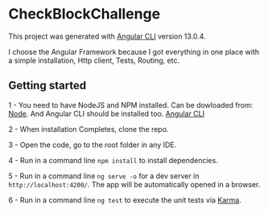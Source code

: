 # CheckBlockChallenge

This project was generated with [Angular CLI](https://github.com/angular/angular-cli) version 13.0.4.

I choose the Angular Framework because I got everything in one place with a simple installation, Http client, Tests, Routing, etc.

## Getting started

1 - You need to have NodeJS and NPM installed. Can be dowloaded from: [Node](https://nodejs.org/en/). And Angular CLI should be installed too. [Angular CLI](https://github.com/angular/angular-cli)

2 - When installation Completes, clone the repo.

3 - Open the code, go to the root folder in any IDE.

4 - Run in a command line `npm install` to install dependencies.

5 - Run in a command line `ng serve -o` for a dev server in `http://localhost:4200/`. The app will be automatically opened in a browser.

6 - Run in a command line `ng test` to execute the unit tests via [Karma](https://karma-runner.github.io).

